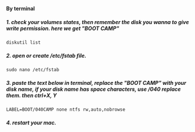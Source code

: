 

**By terminal**

##### 1. check your volumes states, then remember the disk you wanna to give write permission. here we get "BOOT CAMP"
```
diskutil list
```

##### 2. open or create /etc/fstab file.
```
sudo nano /etc/fstab
```
##### 3. paste the text below in terminal, replace the "BOOT CAMP" with your disk name, if your disk name has space characters, use /040 replace them. then ctrl+X, Y
```
LABEL=BOOT/040CAMP none ntfs rw,auto,nobrowse
```
##### 4. restart your mac.

